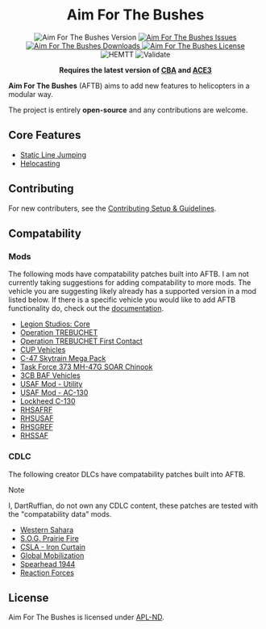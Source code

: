 <!-- If you want to make changes to this README, you need to also modify the README.md in the docs folder as well -->

<h1 align="center">Aim For The Bushes</h1>
<p align="center">
    <img src="https://img.shields.io/badge/Version-1.2.0-blue?style=flat-square" alt="Aim For The Bushes Version">
    <a href="https://github.com/DartsArmaMods/AimForTheBushes/issues">
        <img src="https://img.shields.io/github/issues-raw/DartsArmaMods/AimForTheBushes.svg?style=flat-square&label=Issues" alt="Aim For The Bushes Issues">
    </a>
    <a href="https://steamcommunity.com/sharedfiles/filedetails/?id=3317533489">
        <img src="https://img.shields.io/steam/downloads/3317533489.svg?style=flat-square&label=Downloads" alt="Aim For The Bushes Downloads">
    </a>
    <a href="https://github.com/DartsArmaMods/AimForTheBushes/blob/master/LICENSE">
        <img src="https://img.shields.io/badge/License-APL ND-red?style=flat-square" alt="Aim For The Bushes License">
    </a>
    <br>
    <img src="https://img.shields.io/github/actions/workflow/status/DartsArmaMods/AimForTheBushes/hemtt.yml?style=flat-square&label=HEMTT" alt="HEMTT">
    <img src="https://img.shields.io/github/actions/workflow/status/DartsArmaMods/AimForTheBushes/arma.yml?style=flat-square&label=Validate" alt="Validate">
</p>

<p align="center">
    <b>Requires the latest version of <a href="https://github.com/CBATeam/CBA_A3/releases/latest">CBA</a> and <a href="https://github.com/acemod/ACE3/releases/latest">ACE3</a></b>
</p>

**Aim For The Bushes** (AFTB) aims to add new features to helicopters in a modular way.

The project is entirely **open-source** and any contributions are welcome.

## Core Features
- [Static Line Jumping](https://github.com/DartsArmaMods/AimForTheBushes/blob/main/docs/features/staticline-feature.md)
- [Helocasting](https://github.com/DartsArmaMods/AimForTheBushes/blob/main/docs/features/helocast-feature.md)

## Contributing
For new contributers, see the [Contributing Setup & Guidelines](https://github.com/DartsArmaMods/AimForTheBushes/blob/main/.github/CONTRIBUTING.md).

## Compatability
### Mods
The following mods have compatability patches built into AFTB.
I am not currently taking suggestions for adding compatability to more mods. The vehicle you are suggesting likely already has a supported version in a mod listed below. If there is a specific vehicle you would like to add AFTB functionality do, check out the [documentation](https://github.com/DartsArmaMods/AimForTheBushes/blob/main/docs/frameworks).

- [Legion Studios: Core](https://steamcommunity.com/sharedfiles/filedetails/?id=2162749089)
- [Operation TREBUCHET](https://steamcommunity.com/workshop/filedetails/?id=769440155)
- [Operation TREBUCHET First Contact](https://steamcommunity.com/sharedfiles/filedetails/?id=1572627279)
- [CUP Vehicles](https://steamcommunity.com/sharedfiles/filedetails/?id=541888371)
- [C-47 Skytrain Mega Pack](https://steamcommunity.com/sharedfiles/filedetails/?id=2894199585)
- [Task Force 373 MH-47G SOAR Chinook](https://steamcommunity.com/sharedfiles/filedetails/?id=2993751324)
- [3CB BAF Vehicles](https://steamcommunity.com/sharedfiles/filedetails/?id=893349825)
- [USAF Mod - Utility](https://steamcommunity.com/sharedfiles/filedetails/?id=2397376046)
- [USAF Mod - AC-130](https://steamcommunity.com/sharedfiles/filedetails/?id=2226368165)
- [Lockheed C-130](https://steamcommunity.com/sharedfiles/filedetails/?id=375880426)
- [RHSAFRF](https://steamcommunity.com/sharedfiles/filedetails/?id=843425103)
- [RHSUSAF](https://steamcommunity.com/sharedfiles/filedetails/?id=843577117)
- [RHSGREF](https://steamcommunity.com/sharedfiles/filedetails/?id=843593391)
- [RHSSAF](https://steamcommunity.com/sharedfiles/filedetails/?id=843632231)

### CDLC
The following creator DLCs have compatability patches built into AFTB.
> [!NOTE]
> I, DartRuffian, do not own any CDLC content, these patches are tested with the "compatability data" mods.

- [Western Sahara](https://store.steampowered.com/app/1681170/Arma_3_Creator_DLC_Western_Sahara)
- [S.O.G. Prairie Fire](https://store.steampowered.com/app/1227700/Arma_3_Creator_DLC_SOG_Prairie_Fire)
- [CSLA - Iron Curtain](https://store.steampowered.com/app/1294440/Arma_3_Creator_DLC_CSLA_Iron_Curtain)
- [Global Mobilization](https://store.steampowered.com/app/1042220/Arma_3_Creator_DLC_Global_Mobilization__Cold_War_Germany)
- [Spearhead 1944](https://store.steampowered.com/app/1175380/Arma_3_Creator_DLC_Spearhead_1944)
- [Reaction Forces](https://store.steampowered.com/app/2647760/Arma_3_Creator_DLC_Reaction_Forces)

## License
Aim For The Bushes is licensed under [APL-ND](https://github.com/DartsArmaMods/AimForTheBushes/blob/main/LICENSE.md).